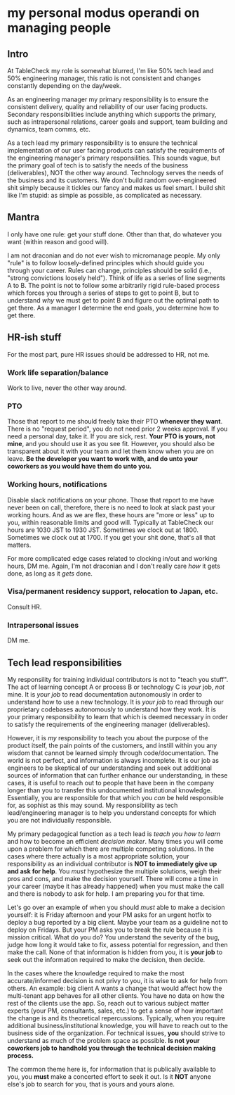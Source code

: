 # my personal modus operandi on managing people

## Intro

At TableCheck my role is somewhat blurred, I'm like 50% tech lead and 50% engineering manager, this ratio is not consistent and changes constantly depending on the day/week.

As an engineering manager my primary responsibility is to ensure the consistent delivery, quality and reliability of our user facing products. Secondary responsibilities include anything which supports the primary, such as intrapersonal relations, career goals and support, team building and dynamics, team comms, etc. 

As a tech lead my primary responsibility is to ensure the technical implementation of our user facing products can satisfy the requirements of the engineering manager's primary responsilities. This sounds vague, but the primary goal of tech is to satisfy the needs of the business (deliverables), NOT the other way around. Technology serves the needs of the business and its customers. We don't build random over-engineered shit simply because it tickles our fancy and makes us feel smart. I build shit like I'm stupid: as simple as possible, as complicated as necessary.

## Mantra

I only have one rule: get your stuff done. Other than that, do whatever you want (within reason and good will).

I am not draconian and do not ever wish to micromanage people. My only "rule" is to follow loosely-defined principles which should guide you through your career. Rules can change, principles should be solid (i.e., "strong convictions loosely held"). Think of life as a series of line segments A to B. The point is not to follow some arbitrarily rigid rule-based process which forces you through a series of steps to get to point B, but to understand *why* we must get to point B and figure out the optimal path to get there. As a manager I determine the end goals, you determine how to get there.

## HR-ish stuff

For the most part, pure HR issues should be addressed to HR, not me.

### Work life separation/balance

Work to live, never the other way around.

### PTO

Those that report to me should freely take their PTO **whenever they want**. There is no "request period", you do not need prior 2 weeks approval. If you need a personal day, take it. If you are sick, rest. **Your PTO is yours, not mine**, and you should use it as you see fit. However, you should also be transparent about it with your team and let them know when you are on leave. **Be the developer you want to work with, and do unto your coworkers as you would have them do unto you.**

### Working hours, notifications

Disable slack notifications on your phone. Those that report to me have never been on call, therefore, there is no need to look at slack past your working hours. And as we are flex, these hours are "more or less" up to you, within reasonable limits and good will. Typically at TableCheck our hours are 1030 JST to 1930 JST. Sometimes we clock out at 1800. Sometimes we clock out at 1700. If you get your shit done, that's all that matters. 

For more complicated edge cases related to clocking in/out and working hours, DM me. Again, I'm not draconian and I don't really care *how* it gets done, as long as it *gets* done.

### Visa/permanent residency support, relocation to Japan, etc.

Consult HR.

### Intrapersonal issues

DM me.

## Tech lead responsibilities

My responsility for training individual contributors is not to "teach you stuff". The act of learning concept A or process B or technology C is *your* job, *not* mine. It is *your job* to read documentation autonomously in order to understand how to use a new technology. It is *your job* to read through our proprietary codebases autonomously to understand how they work. It is your primary responsibility to learn that which is deemed necessary in order to satisfy the requirements of the engineering manager (deliverables).

However, it is *my* responsibility to teach you about the purpose of the product itself, the pain points of the customers, and instill within you any wisdom that cannot be learned simply through code/documentation. The world is not perfect, and information is always incomplete. It is our job as engineers to be skeptical of our understanding and seek out additional sources of information that can further enhance our understanding, in these cases, it is useful to reach out to people that have been in the company longer than you to transfer this undocumented institutional knowledge. Essentially, you are responsible for that which you *can* be held responsible for, as sophist as this may sound. My responsibility as tech lead/engineering manager is to help you understand concepts for which you are not individually responsible.

My primary pedagogical function as a tech lead is *teach you how to learn* and how to become an efficient *decision maker*. Many times you will come upon a problem for which there are multiple competing solutions. In the cases where there actually is a most appropriate solution, your responsibility as an individual contributor is **NOT to immediately give up and ask for help**. You *must* hypothesize the multiple solutions, weigh their pros and cons, and make the decision yourself. There will come a time in your career (maybe it has already happened) when you must make the call and there is nobody to ask for help. I am preparing you for that time.

Let's go over an example of when you should *must* able to make a decision yourself: it is Friday afternoon and your PM asks for an urgent hotfix to deploy a bug reported by a big client. Maybe your team as a guideline not to deploy on Fridays. But your PM asks you to break the rule because it is mission critical. What do you do? You understand the severity of the bug, judge how long it would take to fix, assess potential for regression, and then make the call. None of that information is hidden from you, it is **your job** to seek out the information required to make the decision, then decide.

In the cases where the knowledge required to make the most accurate/informed decision is not privy to you, it is wise to ask for help from others. An example: big client A wants a change that would affect how the multi-tenant app behaves for all other clients. You have no data on how the rest of the clients use the app. So, reach out to various subject matter experts (your PM, consultants, sales, etc.) to get a sense of how important the change is and its theoretical repercussions. Typically, when you require additional business/institutional knowledge, you will have to reach out to the business side of the organization. For technical issues, **you** should strive to understand as much of the problem space as possible. **Is not your coworkers job to handhold you through the technical decision making process.**

The common theme here is, for information that is publically available to you, you **must** make a concerted effort to seek it out. Is it **NOT** anyone else's job to search for you, that is yours and yours alone.
